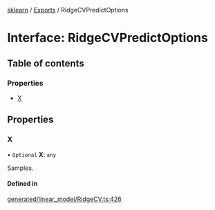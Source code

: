 [sklearn](../readme.md) / [Exports](../modules.md) / RidgeCVPredictOptions

# Interface: RidgeCVPredictOptions

## Table of contents

### Properties

- [X](RidgeCVPredictOptions.md#x)

## Properties

### X

• `Optional` **X**: `any`

Samples.

#### Defined in

[generated/linear_model/RidgeCV.ts:426](https://github.com/transitive-bullshit/scikit-learn-ts/blob/367336a/packages/sklearn/src/generated/linear_model/RidgeCV.ts#L426)
